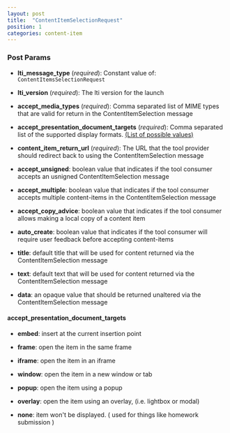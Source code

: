 ```yaml
---
layout: post
title:  "ContentItemSelectionRequest"
position: 1
categories: content-item
---
```


### Post Params

* **lti_message_type** (*required*): Constant value of: ```ContentItemsSelectionRequest```

* **lti_version** (*required*): The lti version for the launch

* **accept_media_types** (*required*): Comma separated list of MIME types that are valid for return in the ContentItemSelection 
message  

* **accept_presentation_document_targets** (*required*): Comma separated list of the supported display formats. 
[(List of possible values)](#head_accept_presentation_document_targets)

* **content_item_return_url** (*required*): The URL that the tool provider should redirect back to using the ContentItemSelection message

* **accept_unsigned**: boolean value that indicates if the tool consumer accepts an usnigned ContentItemSelection message

* **accept_multiple**: boolean value that indicates if the tool consumer accepts multiple content-items in the ContentItemSelection message

* **accept_copy_advice**: boolean value that indicates if the tool consumer allows making a local copy of a content item

* **auto_create**: boolean value that indicates if the tool consumer will require user feedback before accepting content-items

* **title**: default title that will be used for content returned via the ContentItemSelection message

* **text**: default text that will be used for content returned via the ContentItemSelection message

* **data**: an opaque value that should be returned unaltered via the ContentItemSelection message



#### <a name="head_accept_presentation_document_targets"></a>**accept_presentation_document_targets**

* **embed**: insert at the current insertion point

* **frame**: open the item in the same frame

* **iframe**: open the item in an iframe 
 
* **window**: open the item in a new window or tab

* **popup**: open the item using a popup

* **overlay**: open the item using an overlay, (i.e. lightbox or modal)

* **none**: item won't be displayed. ( used for things like homework submission )
